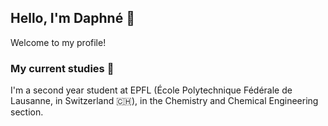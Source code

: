 ## Hello, I'm Daphné 👋

Welcome to my profile!

### My current studies 🔬
I'm a second year student at EPFL (École Polytechnique Fédérale de Lausanne, in Switzerland 🇨🇭),
in the Chemistry and Chemical Engineering section. 

